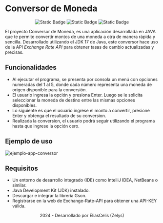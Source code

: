 # Conversor de Moneda

<div style="text-align: center"><img alt="Static Badge" src="https://img.shields.io/badge/JAVA_JDK-17-blue"> <img alt="Static Badge" src="https://img.shields.io/badge/API-Exchange_Rate%20_API-red"> <img alt="Static Badge" src="https://img.shields.io/badge/RELEASE_DATE-APRIL_2024-green"></div>

El proyecto Conversor de Moneda, es una aplicación desarrollada en JAVA que te permite convertir montos de una moneda a otra de manera rápida y sencilla. Desarrollado utilizando el JDK 17 de Java, este conversor hace uso de la API _Exchange Rate API_ para obtener tasas de cambio actualizadas y precisas.

## Funcionalidades

- Al ejecutar el programa, se presenta por consola un menú con opciones numeradas del 1 al 5, donde cada número representa una moneda de origen disponible para la conversión. 
- El usuario ingresa la opción y presiona Enter. Luego se le solicita seleccionar la moneda de destino entre las mismas opciones disponibles.
- Lo siguiente es que el usuario ingrese el monto a convertir, presione Enter y obtenga el resultado de su conversion.
- Realizada la conversion, el usuario podrá seguir utilizando el programa hasta que ingrese la opción cero. 

## Ejemplo de uso

![ejemplo-app-conversor](https://imgur.com/ygtGQcm.png)

## Requisitos

- Un entorno de desarrollo integrado (IDE) como IntelliJ IDEA, NetBeans o similar.
- Java Development Kit (JDK) instalado.
- Descargar e integrar la librería Gson.
- Registrarse en la web de Exchange-Rate-API para obtener una API-KEY válida.

<p style="text-align: center">2024 - Desarrollado por EliasCelis (Zelys)</p>
